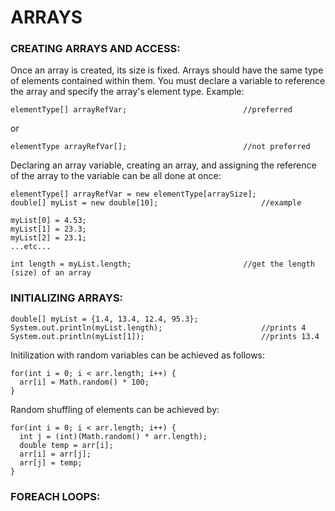 # ARRAYS

### CREATING ARRAYS AND ACCESS:

Once an array is created, its size is fixed. Arrays should have the same type of elements contained within them. You must declare a variable to reference the array and specify the array's element type. Example:

```
elementType[] arrayRefVar;							//preferred
```
or

```
elementType arrayRefVar[];							//not preferred
```

Declaring an array variable, creating an array, and assigning the reference of the array to the variable can be all done at once:

```
elementType[] arrayRefVar = new elementType[arraySize];
double[] myList = new double[10];						//example

myList[0] = 4.53;
myList[1] = 23.3;
myList[2] = 23.1;
...etc...

int length = myList.length;							//get the length (size) of an array
```

### INITIALIZING ARRAYS:

```
double[] myList = {1.4, 13.4, 12.4, 95.3};
System.out.println(myList.length);						//prints 4
System.out.println(myList[1]);							//prints 13.4
```

Initilization with random variables can be achieved as follows:

```
for(int i = 0; i < arr.length; i++) {
  arr[i] = Math.random() * 100;
}
```

Random shuffling of elements can be achieved by:

```
for(int i = 0; i < arr.length; i++) {
  int j = (int)(Math.random() * arr.length);
  double temp = arr[i];
  arr[i] = arr[j];
  arr[j] = temp;
}
```

### FOREACH LOOPS:


